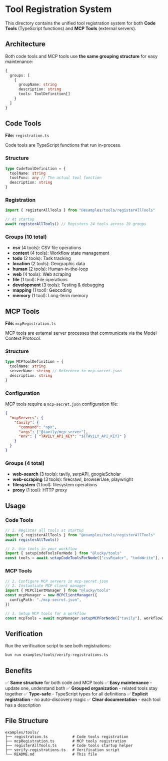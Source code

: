 # Tool Registration System

This directory contains the unified tool registration system for both **Code Tools** (TypeScript functions) and **MCP Tools** (external servers).

## Architecture

Both code tools and MCP tools use **the same grouping structure** for easy maintenance:

```typescript
{
  groups: [
    {
      groupName: string
      description: string
      tools: ToolDefinition[]
    }
  ]
}
```

## Code Tools

**File:** `registration.ts`

Code tools are TypeScript functions that run in-process.

### Structure

```typescript
type CodeToolDefinition = {
  toolName: string
  toolFunc: any // The actual tool function
  description: string
}
```

### Registration

```typescript
import { registerAllTools } from "@examples/tools/registerAllTools"

// At startup
await registerAllTools() // Registers 24 tools across 10 groups
```

### Groups (10 total)

- **csv** (4 tools): CSV file operations
- **context** (4 tools): Workflow state management
- **todo** (2 tools): Task tracking
- **location** (2 tools): Geographic data
- **human** (2 tools): Human-in-the-loop
- **web** (4 tools): Web scraping
- **file** (1 tool): File operations
- **development** (3 tools): Testing & debugging
- **mapping** (1 tool): Geocoding
- **memory** (1 tool): Long-term memory

## MCP Tools

**File:** `mcpRegistration.ts`

MCP tools are external server processes that communicate via the Model Context Protocol.

### Structure

```typescript
type MCPToolDefinition = {
  toolName: string
  serverName: string // Reference to mcp-secret.json
  description: string
}
```

### Configuration

MCP tools require a `mcp-secret.json` configuration file:

```json
{
  "mcpServers": {
    "tavily": {
      "command": "npx",
      "args": ["@tavily/mcp-server"],
      "env": { "TAVILY_API_KEY": "${TAVILY_API_KEY}" }
    }
  }
}
```

### Groups (4 total)

- **web-search** (3 tools): tavily, serpAPI, googleScholar
- **web-scraping** (3 tools): firecrawl, browserUse, playwright
- **filesystem** (1 tool): filesystem operations
- **proxy** (1 tool): HTTP proxy

## Usage

### Code Tools

```typescript
// 1. Register all tools at startup
import { registerAllTools } from "@examples/tools/registerAllTools"
await registerAllTools()

// 2. Use tools in your workflow
import { setupCodeToolsForNode } from "@lucky/tools"
const tools = await setupCodeToolsForNode(["csvReader", "todoWrite"], context)
```

### MCP Tools

```typescript
// 1. Configure MCP servers in mcp-secret.json
// 2. Instantiate MCP client manager
import { MCPClientManager } from "@lucky/tools"
const mcpManager = new MCPClientManager({
  configPath: "./mcp-secret.json",
})

// 3. Setup MCP tools for a workflow
const mcpTools = await mcpManager.setupMCPForNode(["tavily"], workflowId)
```

## Verification

Run the verification script to see both registrations:

```bash
bun run examples/tools/verify-registrations.ts
```

## Benefits

✅ **Same structure** for both code and MCP tools
✅ **Easy maintenance** - update one, understand both
✅ **Grouped organization** - related tools stay together
✅ **Type-safe** - TypeScript types for all definitions
✅ **Explicit registration** - no auto-discovery magic
✅ **Clear documentation** - each tool has a description

## File Structure

```
examples/tools/
├── registration.ts           # Code tools registration
├── mcpRegistration.ts        # MCP tools registration
├── registerAllTools.ts       # Code tools startup helper
├── verify-registrations.ts   # Verification script
└── README.md                 # This file
```
